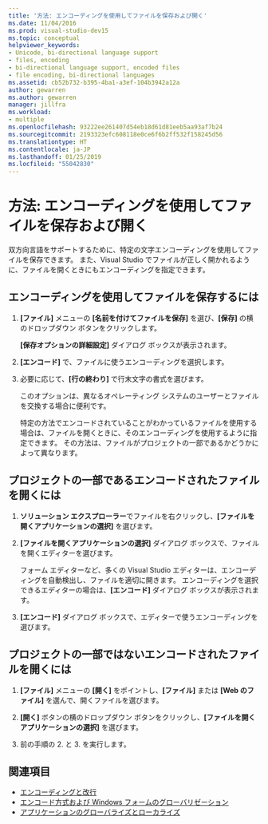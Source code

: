 ```yaml
---
title: '方法: エンコーディングを使用してファイルを保存および開く'
ms.date: 11/04/2016
ms.prod: visual-studio-dev15
ms.topic: conceptual
helpviewer_keywords:
- Unicode, bi-directional language support
- files, encoding
- bi-directional language support, encoded files
- file encoding, bi-directional languages
ms.assetid: cb52b732-b395-4ba1-a3ef-104b3942a12a
author: gewarren
ms.author: gewarren
manager: jillfra
ms.workload:
- multiple
ms.openlocfilehash: 93222ee261407d54eb18d61d81eeb5aa93af7b24
ms.sourcegitcommit: 2193323efc608118e0ce6f6b2ff532f158245d56
ms.translationtype: HT
ms.contentlocale: ja-JP
ms.lasthandoff: 01/25/2019
ms.locfileid: "55042830"
---
```

# <a name="how-to-save-and-open-files-with-encoding"></a>方法: エンコーディングを使用してファイルを保存および開く

双方向言語をサポートするために、特定の文字エンコーディングを使用してファイルを保存できます。 また、Visual Studio でファイルが正しく開かれるように、ファイルを開くときにもエンコーディングを指定できます。

## <a name="to-save-a-file-with-encoding"></a>エンコーディングを使用してファイルを保存するには

1.  **[ファイル]** メニューの **[名前を付けてファイルを保存]** を選び、**[保存]** の横のドロップダウン ボタンをクリックします。

     **[保存オプションの詳細設定]** ダイアログ ボックスが表示されます。

2.  **[エンコード]** で、ファイルに使うエンコーディングを選択します。

3.  必要に応じて、**[行の終わり]** で行末文字の書式を選びます。

     このオプションは、異なるオペレーティング システムのユーザーとファイルを交換する場合に便利です。

     特定の方法でエンコードされていることがわかっているファイルを使用する場合は、ファイルを開くときに、そのエンコーディングを使用するように指定できます。 その方法は、ファイルがプロジェクトの一部であるかどうかによって異なります。

## <a name="to-open-an-encoded-file-that-is-part-of-a-project"></a>プロジェクトの一部であるエンコードされたファイルを開くには

1.  **ソリューション エクスプローラー**でファイルを右クリックし、**[ファイルを開くアプリケーションの選択]** を選びます。

2.  **[ファイルを開くアプリケーションの選択]** ダイアログ ボックスで、ファイルを開くエディターを選びます。

     フォーム エディターなど、多くの Visual Studio エディターは、エンコーディングを自動検出し、ファイルを適切に開きます。 エンコーディングを選択できるエディターの場合は、**[エンコード]** ダイアログ ボックスが表示されます。

3.  **[エンコード]** ダイアログ ボックスで、エディターで使うエンコーディングを選びます。

## <a name="to-open-an-encoded-file-that-is-not-part-of-a-project"></a>プロジェクトの一部ではないエンコードされたファイルを開くには

1.  **[ファイル]** メニューの **[開く]** をポイントし、**[ファイル]** または **[Web のファイル]** を選んで、開くファイルを選びます。

2.  **[開く]** ボタンの横のドロップダウン ボタンをクリックし、**[ファイルを開くアプリケーションの選択]** を選びます。

3.  前の手順の 2. と 3. を実行します。

## <a name="see-also"></a>関連項目

- [エンコーディングと改行](encodings-and-line-breaks.md)
- [エンコード方式および Windows フォームのグローバリゼーション](/dotnet/framework/winforms/advanced/encoding-and-windows-forms-globalization)
- [アプリケーションのグローバライズとローカライズ](../ide/globalizing-and-localizing-applications.md)